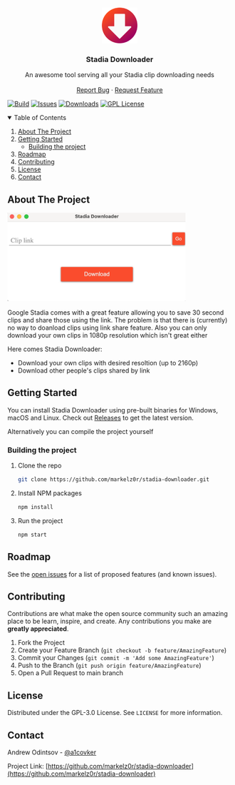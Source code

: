 <!--
*** Thanks for checking out the Best-README-Template. If you have a suggestion
*** that would make this better, please fork the repo and create a pull request
*** or simply open an issue with the tag "enhancement".
*** Thanks again! Now go create something AMAZING! :D
-->



<!-- PROJECT SHIELDS -->
<!--
*** I'm using markdown "reference style" links for readability.
*** Reference links are enclosed in brackets [ ] instead of parentheses ( ).
*** See the bottom of this document for the declaration of the reference variables
*** for contributors-url, forks-url, etc. This is an optional, concise syntax you may use.
*** https://www.markdownguide.org/basic-syntax/#reference-style-links
-->




<!-- PROJECT LOGO -->
<br />
<p align="center">
  <a href="https://github.com/markelz0r/stadia-downloader">
    <img src="img/logo.png" alt="Logo" width="80" height="80">
  </a>

  <h3 align="center">Stadia Downloader</h3>

  <p align="center">
    An awesome tool serving all your Stadia clip downloading needs
    <br />
    <br />
    <a href="https://github.com/markelz0r/stadia-downloader/issues">Report Bug</a>
    ·
    <a href="https://github.com/markelz0r/stadia-downloader/issues">Request Feature</a>
  </p>
</p>


[![Build][build-shield]][build-url]
[![Issues][issues-shield]][issues-url]
[![Downloads][downloads-shield]][downloads-url]
[![GPL License][license-shield]][license-url]


<!-- TABLE OF CONTENTS -->
<details open="open">
  <summary>Table of Contents</summary>
  <ol>
    <li>
      <a href="#about-the-project">About The Project</a>
    </li>
    <li>
      <a href="#getting-started">Getting Started</a>
      <ul>
        <li><a href="#building-the-project">Building the project</a></li>
      </ul>
    </li>
    <li><a href="#roadmap">Roadmap</a></li>
    <li><a href="#contributing">Contributing</a></li>
    <li><a href="#license">License</a></li>
    <li><a href="#contact">Contact</a></li>
  </ol>
</details>



<!-- ABOUT THE PROJECT -->
## About The Project
<img src="img/screenshot.png" alt="Screenshot" width="400">

Google Stadia comes with a great feature allowing you to save 30 second clips and share those using the link. 
The problem is that there is (currently) no way to doanload clips using link share feature. Also you can only download your own clips in 1080p resolution which isn't great either

Here comes Stadia Downloader:
  * Download your own clips with desired resoltion (up to 2160p)
  * Download other people's clips shared by link


<!-- GETTING STARTED -->
## Getting Started

You can install Stadia Downloader using pre-built binaries for Windows, macOS and Linux. 
Check out [Releases](https://github.com/markelz0r/stadia-downloader/releases) to get the latest version.

Alternatively you can compile the project yourself

### Building the project

1. Clone the repo
   ```sh
   git clone https://github.com/markelz0r/stadia-downloader.git
   ```
2. Install NPM packages
   ```sh
   npm install
   ```
3. Run the project
   ```sh
   npm start
   ```


<!-- ROADMAP -->
## Roadmap

See the [open issues](https://github.com/othneildrew/Best-README-Template/issues) for a list of proposed features (and known issues).


<!-- CONTRIBUTING -->
## Contributing

Contributions are what make the open source community such an amazing place to be learn, inspire, and create. Any contributions you make are **greatly appreciated**.

1. Fork the Project
2. Create your Feature Branch (`git checkout -b feature/AmazingFeature`)
3. Commit your Changes (`git commit -m 'Add some AmazingFeature'`)
4. Push to the Branch (`git push origin feature/AmazingFeature`)
5. Open a Pull Request to main branch


<!-- LICENSE -->
## License

Distributed under the GPL-3.0 License. See `LICENSE` for more information.


<!-- CONTACT -->
## Contact

Andrew Odintsov - [@a1covker](https://twitter.com/a1covker)

Project Link: [https://github.com/markelz0r/stadia-downloader](https://github.com/markelz0r/stadia-downloader)


<!-- MARKDOWN LINKS & IMAGES -->
<!-- https://www.markdownguide.org/basic-syntax/#reference-style-links -->
[build-shield]: https://img.shields.io/travis/markelz0r/stadia-downloader
[build-url]: https://travis-ci.org/github/markelz0r/stadia-downloader
[issues-shield]: https://img.shields.io/github/issues/markelz0r/stadia-downloader
[issues-url]: https://github.com/markelz0r/stadia-downloader/issues
[license-shield]: https://img.shields.io/github/license/markelz0r/stadia-downloader
[license-url]: https://github.com/markelz0r/stadia-downloader/blob/main/LICENSE
[downloads-shield]: https://img.shields.io/github/downloads/markelz0r/stadia-downloader/total
[downloads-url]: https://github.com/markelz0r/stadia-downloader/releases
[product-screenshot]: img/screenshot.png=250x
